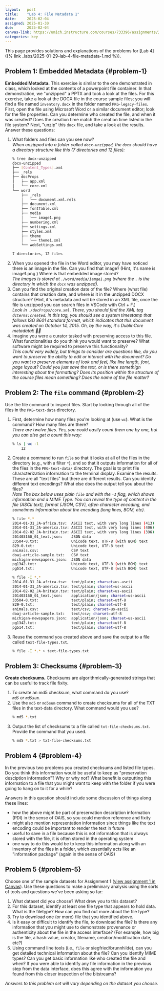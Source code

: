 ```yaml
---
layout:   post
title:    "Lab 4: File Metadata 1"
date:     2025-02-04
assigned: 2025-01-30
due:      2025-02-04
canvas-link: https://umich.instructure.com/courses/733396/assignments/2649541
categories: key
---
```


This page provides solutions and explanations of the problems for [Lab 4]({% link _labs/2025-01-29-lab-4-file-metadata-1.md %}).

## Problem 1: Embedded Metadata {#problem-1}

**Embedded Metadata.** This exercise is similar to the one demonstrated in class, which looked at the contents of a powerpoint file container. In that demonstration, we "unzipped" a PPTX and took a look at the files. For this exercise, take a look at the DOCX file in the course sample files; you will find a file named `inventory.docx` in the folder named `PKG-legacy-files`. First, open the file using Microsoft Word or a similar document editor; look for the file properties. Can you determine who created the file, and when it was created? Does the creation time match the creation time listed in the file system? Next, "unzip" this `docx` file, and take a look at the results. Answer these questions:

1. What folders and files can you see now?  
_When unzipped into a folder called `docx-unzipped`, the `docx` should have a directory structure like this (7 directories and 12 files):_ 
    ```bash
    % tree docx-unzipped 
    docx-unzipped
    ├── [Content_Types].xml
    ├── _rels
    ├── docProps
    │   ├── app.xml
    │   └── core.xml
    └── word
        ├── _rels
        │   └── document.xml.rels
        ├── document.xml
        ├── fontTable.xml
        ├── media
        │   └── image1.png
        ├── numbering.xml
        ├── settings.xml
        ├── styles.xml
        ├── theme
        │   └── theme1.xml
        └── webSettings.xml

    7 directories, 12 files
    ```
2. When you opened the file in the Word editor, you may have noticed there is an image in the file. Can you find that image? (Hint, it's name is image1.png.) Where is that embedded image stored?  
_The images is stored at `./word/media/iamge1.png` (where the `.` is the directory in which the `docx` was unzipped)._  
3. Can you find the original creation date of the file? Where (what file) contains that creation date, and where is it in the unzipped DOCX structure? (Hint, it's metadata and will be stored in an XML file, once the file is unzipped you can search files in VSCode with Ctrl + F.)  
_Look in `./docProps/core.xml`. There, you should find the XML tag `dcterms:created`. In this tag, you should see a system timestamp that follows ISO 8601 standard format, which indicates that this document was created on October 14, 2015. Oh, by the way, it's DublinCore metadata!! 🎉🎉_
4. Imagine you were a curator tasked with preserving access to this file. What functionalities do you think you would want to preserve? What software might be required to preserve this functionality?  
_This could vary widely, but things to consider are questions like, do you want to preserve the ability to edit or interact with the document? Do you want to preserve elements of look and feel, like line length, font, page layout? Could you just save the text, or is there somethign interesting about the formatting? Does its position within the structure of the course files mean something? Does the name of the file matter?_

## Problem 2: The `file` command {#problem-2}

Use the file command to inspect files. Start by looking through all of the files in the `PKG-text-data` directory.

1. First, determine how many files you're looking at (use `wc`). What is the command? How many files are there?  
_There are twelve files. Yes, you could easily count them one by one, but you can also get a count this way:_
    ```bash
    % ls | wc -l
        12
    ```
2. Create a command to run `file` so that it looks at all of the files in the directory (e.g., with a filter `*`), and so that it outputs information for all of the files in the `PKG-text-data/` directory. The goal is to print file characterization information to the terminal display. Examine the results. These are all "text files" but there are different results. Can you identify different text encodings? What else does the output tell you about the files?  
_Note The box below uses plain `file` and with the `-I` flag, which shows information and a MIME Type. You can reveal the type of content in the file (ASCII text), format (JSON, CSV), often character encoding, and sometimes information about the encoding (long lines, BOM, etc)._
    ```bash
    % file *.*
    2014-01-31_JA-africa.tsv:  ASCII text, with very long lines (413)
    2014-01-31_JA-america.tsv: ASCII text, with very long lines (406)
    2014-02-02_JA-britain.tsv: ASCII text, with very long lines (396)
    201403160_01_text.json:    JSON data
    33504-0.txt:               Unicode text, UTF-8 (with BOM) text
    829-0.txt:                 Unicode text, UTF-8 text
    animals.csv:               CSV text
    doaj-article-sample.txt:   CSV text
    michigan-newspapers.json:  JSON data
    pg1342.txt:                Unicode text, UTF-8 (with BOM) text
    pg514.txt:                 Unicode text, UTF-8 (with BOM) text

    % file -I *.*
    2014-01-31_JA-africa.tsv:  text/plain; charset=us-ascii
    2014-01-31_JA-america.tsv: text/plain; charset=us-ascii
    2014-02-02_JA-britain.tsv: text/plain; charset=us-ascii
    201403160_01_text.json:    application/json; charset=us-ascii
    33504-0.txt:               text/plain; charset=utf-8
    829-0.txt:                 text/plain; charset=utf-8
    animals.csv:               text/csv; charset=us-ascii
    doaj-article-sample.txt:   text/csv; charset=utf-8
    michigan-newspapers.json:  application/json; charset=us-ascii
    pg1342.txt:                text/plain; charset=utf-8
    pg514.txt:                 text/plain; charset=utf-8
    ```
3. Reuse the command you created above and save the output to a file called `text-file-types.txt`.
    ```bash
    % file -I *.* > text-file-types.txt
    ```

## Problem 3: Checksums {#problem-3}

**Create checksums.** Checksums are algorithmically-generated strings that can be useful to track file fixity.

1. To create an md5 checksum, what command do you use?  
_`md5` or `md5sum`._
2. Use the `md5` or `md5sum` command to create checksums for all of the TXT files in the text-data directory. What command would you use?  
    ```bash
    % md5 *.txt
    ```
3. Output the list of checksums to a file called `txt-file-checksums.txt`. Provide the command that you used.
    ```bash
    % md5 *.txt > txt-file-checksums.txt
    ```

## Problem 4 {#problem-4}

In the previous two problems you created checksums and listed file types. Do you think this information would be useful to keep as "preservation desciption information"? Why or why not? What benefit is outputting this information to a file that you might want to keep with the folder if you were going to hang on to it for a while?

Answers in this question should include some discussion of things along these lines:

- how the above might be part of preservation description information (PDI) in the sense of OAIS, so you could mention reference and fixity
- might also mention representation information since things like the text encoding could be important to render the text in future
- useful to save in a file because this is not information that is always stored with the file, it is often stored in the operating system
- one way to do this would be to keep this information along with an inventory of the files in a folder, which essentially acts like an "information package" (again in the sense of OAIS)

## Problem 5 {#problem-5}

Choose one of the sample datasets for Assignment 1 ([view assignment 1 in Canvas](https://umich.instructure.com/courses/733396/assignments/2649533)). Use these questions to make a preliminary analysis using the sorts of tools and questions we've been asking so far:

1. What dataset did you choose? What drew you to this dataset?
2. For this dataset, identify at least one file type that appears to hold data. What is the filetype? How can you find out more about the file type?
3. Try to download one (or more) file that you identified above.
4. Is it easy or difficult to identify the file, to download the file? Is there any information that you might use to demonstrate provenance or authenticity about the file in the access interface? (For example, how big is the file, a hash value, creator, filename, creation/modification date, etc?)
5. Using command line tools (i.e., `file` or siegfried/brunnhilde), can you get detailed technical information about the file? Can you identify MIME types? Can you get basic information like who created the file and when? If you were able to identify any file information in the previous step from the data interface, does this agree with the information you found from this closer inspection of the bitstreams?

_Answers to this problem set will vary depending on the dataset you choose._
